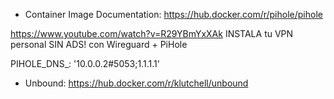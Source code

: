 
- Container Image Documentation: https://hub.docker.com/r/pihole/pihole

https://www.youtube.com/watch?v=R29YBmYxXAk
    INSTALA tu VPN personal SIN ADS! con Wireguard + PiHole

PIHOLE_DNS_: '10.0.0.2#5053;1.1.1.1'

- Unbound: https://hub.docker.com/r/klutchell/unbound
